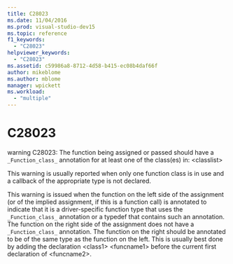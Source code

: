 ```yaml
---
title: C28023
ms.date: 11/04/2016
ms.prod: visual-studio-dev15
ms.topic: reference
f1_keywords:
  - "C28023"
helpviewer_keywords:
  - "C28023"
ms.assetid: c59986a8-8712-4d58-b415-ec08b4daf66f
author: mikeblome
ms.author: mblome
manager: wpickett
ms.workload:
  - "multiple"
---
```

# C28023
warning C28023: The function being assigned or passed should have a `_Function_class_` annotation for at least one of the class(es) in: \<classlist>

 This warning is usually reported when only one function class is in use and a callback of the appropriate type is not declared.

 This warning is issued when the function on the left side of the assignment (or of the implied assignment, if this is a function call) is annotated to indicate that it is a driver-specific function type that uses the `_Function_class_` annotation or a typedef that contains such an annotation. The function on the right side of the assignment does not have a `_Function_class_` annotation. The function on the right should be annotated to be of the same type as the function on the left. This is usually best done by adding the declaration \<class1> \<funcname1> before the current first declaration of \<funcname2>.